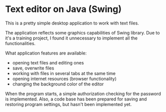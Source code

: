 # Text editor on Java (Swing)

This is a pretty simple desktop application to work with text files.

The application reflects some graphics capabilities of Swing library.
Due to it's a training project, I found it unnecessary to implement all the functionalities.

What application features are available:
- opening text files and editing ones
- save, overwrite files
- working with files in several tabs at the same time
- opening internet resources (browser functionality)
- changing the background color of the editor

When the program starts, a simple authorization checking for the password is implemented.
Also, a code base has been prepared for saving and restoring program settings, but hasn't been implemented yet.

